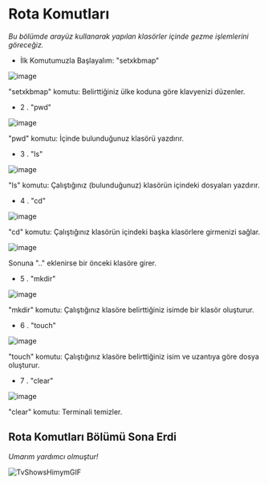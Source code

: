 # Rota Komutları
_Bu bölümde arayüz kullanarak yapılan klasörler içinde gezme işlemlerini göreceğiz._

- İlk Komutumuzla Başlayalım: "setxkbmap"

![image](https://github.com/alperberke/Linux-Shell-Notlar-Kali-/assets/158094774/635f0688-3eef-4385-ae6b-1e20558ebb76)

"setxkbmap" komutu: Belirttiğiniz ülke koduna göre klavyenizi düzenler.

- 2 . "pwd"

![image](https://github.com/alperberke/Linux-Shell-Notlar-Kali-/assets/158094774/ba5e1add-8e52-47f4-ae7f-ba62bea8fefd)

"pwd" komutu: İçinde bulunduğunuz klasörü yazdırır.

- 3 . "ls"

![image](https://github.com/alperberke/Linux-Shell-Notlar-Kali-/assets/158094774/bc7b2b4e-981a-4e7c-a48b-c691992a4be6)

"ls" komutu: Çalıştığınız (bulunduğunuz) klasörün içindeki dosyaları yazdırır.

- 4 . "cd"

![image](https://github.com/alperberke/Linux-Shell-Notlar-Kali-/assets/158094774/0fb89e45-648a-4ab1-b381-6bd026e50926)

"cd" komutu: Çalıştığınız klasörün içindeki başka klasörlere girmenizi sağlar.

![image](https://github.com/alperberke/Linux-Shell-Notlar-Kali-/assets/158094774/6caebce2-7d20-4230-ac8e-08fd7bba4eca)

Sonuna ".." eklenirse bir önceki klasöre girer.

- 5 . "mkdir"

![image](https://github.com/alperberke/Linux-Shell-Notlar-Kali-/assets/158094774/96b79c01-a7ee-44fc-a543-8f915423c046)

"mkdir" komutu: Çalıştığınız klasöre belirttiğiniz isimde bir klasör oluşturur.

- 6 . "touch"

![image](https://github.com/alperberke/Linux-Shell-Notlar-Kali-/assets/158094774/2a10550f-17f7-4bb5-8ff4-f4141aa87ded)

"touch" komutu: Çalıştığınız klasöre belirttiğiniz isim ve uzantıya göre dosya oluşturur.

- 7 . "clear"

![image](https://github.com/alperberke/Linux-Shell-Notlar-Kali-/assets/158094774/82ae6dfc-fb06-42c9-ad44-c5754e596c68)

"clear" komutu: Terminali temizler.

## Rota Komutları Bölümü Sona Erdi
*Umarım yardımcı olmuştur!*

![TvShowsHimymGIF](https://github.com/alperberke/Linux-Shell-Notlar-Kali-/assets/158094774/3ef498eb-9a34-41cc-83c2-4ab4f57e484f)
